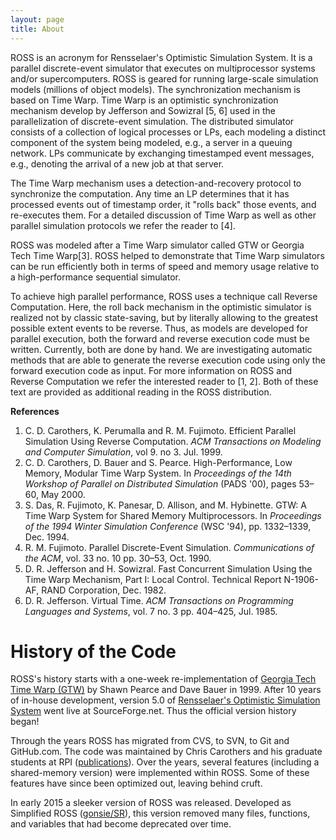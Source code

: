 ```yaml
---
layout: page
title: About
---
```


ROSS is an acronym for Rensselaer's Optimistic Simulation System.
It is a parallel discrete-event simulator that executes on multiprocessor systems and/or supercomputers.
ROSS is geared for running large-scale simulation models (millions of object models).
The synchronization mechanism is based on Time Warp.
Time Warp is an optimistic synchronization mechanism develop by Jefferson and Sowizral [5, 6] used in the parallelization of discrete-event simulation.
The distributed simulator consists of a collection of logical processes or LPs, each modeling a distinct component of the system being modeled, e.g., a server in a queuing network.
LPs communicate by exchanging timestamped event messages, e.g., denoting the arrival of a new job at that server.

The Time Warp mechanism uses a detection-and-recovery protocol to synchronize the computation.
Any time an LP determines that it has processed events out of timestamp order, it "rolls back" those events, and re-executes them.
For a detailed discussion of Time Warp as well as other parallel simulation protocols we refer the reader to [4].

ROSS was modeled after a Time Warp simulator called GTW or Georgia Tech Time Warp[3].
ROSS helped to demonstrate that Time Warp simulators can be run efficiently both in terms of speed and memory usage relative to a high-performance sequential simulator.

To achieve high parallel performance, ROSS uses a technique call Reverse Computation.
Here, the roll back mechanism in the optimistic simulator is realized not by classic state-saving, but by literally allowing to the greatest possible extent events to be reverse.
Thus, as models are developed for parallel execution, both the forward and reverse execution code must be written.
Currently, both are done by hand.
We are investigating automatic methods that are able to generate the reverse execution code using only the forward execution code as input.
For more information on ROSS and Reverse Computation we refer the interested reader to [1, 2].
Both of these text are provided as additional reading in the ROSS distribution.

**References**

1. C. D. Carothers, K. Perumalla and R. M. Fujimoto. Efficient Parallel Simulation Using Reverse Computation. *ACM Transactions on Modeling and Computer Simulation*, vol 9. no 3. Jul. 1999.
2. C. D. Carothers, D. Bauer and S. Pearce. High-Performance, Low Memory, Modular Time Warp System. In *Proceedings of the 14th Workshop of Parallel on Distributed Simulation* (PADS '00), pages 53&ndash;60, May 2000.
3. S. Das, R. Fujimoto, K. Panesar, D. Allison, and M. Hybinette. GTW: A Time Warp System for Shared Memory Multiprocessors. In *Proceedings of the 1994 Winter Simulation Conference* (WSC '94),  pp. 1332&ndash;1339, Dec. 1994.
4. R. M. Fujimoto. Parallel Discrete-Event Simulation. *Communications of the ACM*, vol. 33 no. 10 pp. 30&ndash;53, Oct. 1990.
5. D. R. Jefferson and H. Sowizral. Fast Concurrent Simulation Using the Time Warp Mechanism, Part I: Local Control. Technical Report N-1906-AF, RAND Corporation, Dec. 1982.
6. D. R. Jefferson. Virtual Time. *ACM Transactions on Programming Languages and Systems*, vol. 7 no. 3 pp. 404&ndash;425, Jul. 1985.

# History of the Code

ROSS's history starts with a one-week re-implementation of [Georgia Tech Time Warp (GTW)](http://www.cc.gatech.edu/computing/pads/tech-parallel-gtw.html) by Shawn Pearce and Dave Bauer in 1999.
After 10 years of in-house development, version 5.0 of [Rensselaer's Optimistic Simulation System](http://sourceforge.net/projects/pdes/) went live at SourceForge.net.
Thus the official version history began!

Through the years ROSS has migrated from CVS, to SVN, to Git and GitHub.com.
The code was maintained by Chris Carothers and his graduate students at RPI ([publications](http://cs.rpi.edu//~chrisc/#publications)).
Over the years, several features (including a shared-memory version) were implemented within ROSS.
Some of these features have since been optimized out, leaving behind cruft.

In early 2015 a sleeker version of ROSS was released.
Developed as Simplified ROSS ([gonsie/SR](http://github.com/gonsie/SR)), this version removed many files, functions, and variables that had become deprecated over time.
